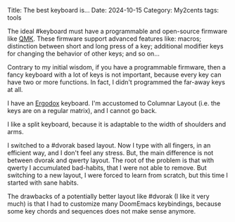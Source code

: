 Title: The best keyboard is...
Date: 2024-10-15
Category: My2cents
tags: tools

The ideal #keyboard must have a programmable and open-source firmware like [QMK](https://en.wikipedia.org/wiki/QMK). These firmware support advanced features like: macros; distinction between short and long press of a key; additional modifier keys for changing the behavior of other keys; and so on...

Contrary to my initial wisdom, if you have a programmable firmware, then a fancy keyboard with a lot of keys is not important, because every key can have two or more functions. In fact, I didn't programmed the far-away keys at all. 

I have an [Ergodox](https://ergodox-ez.com/) keyboard. I'm accustomed to Columnar Layout (i.e. the keys are on a regular matrix), and I cannot go back.

I like a split keyboard, because it is adaptable to the width of shoulders and arms.

I switched to a #dvorak based layout. Now I type with all fingers, in an efficient way, and I don't feel any stress. But, the main difference is not between dvorak and qwerty layout. The root of the problem is that with qwerty I accumulated bad-habits, that I were not able to remove. But switching to a new layout, I were forced to learn from scratch, but this time I started with sane habits. 

The drawbacks of a potentially better layout like #dvorak (I like it very much) is that I had to customize many DoomEmacs keybindings, because some key chords and sequences does not make sense anymore. 


